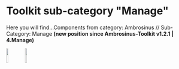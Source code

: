 # Toolkit sub-category "Manage"
  Here you will find...Components from category: Ambrosinus // Sub-Category: Manage  **(new position since Ambrosinus-Toolkit v1.2.1 | 4.Manage)**
<br>

<img src="https://ambrosinus.altervista.org/blog/wp-content/uploads/2022/11/GHUSER_icon-LA.png" width="10%" height="10%"><img src="https://ambrosinus.altervista.org/blog/wp-content/uploads/2022/11/GH_icon-LA.png" width="10%" height="10%">

<br>
<br>